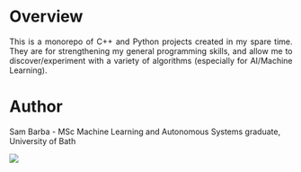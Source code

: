 # Overview
<p align="justify">
	This is a monorepo of C++ and Python projects created in my spare time. They are for strengthening my general programming skills, and allow me to discover/experiment with a variety of algorithms (especially for AI/Machine Learning).
</p>

# Author
Sam Barba - MSc Machine Learning and Autonomous Systems graduate, University of Bath

<a href="https://www.linkedin.com/in/sam-barba-31033b179/"/>
	<img src="https://img.shields.io/badge/LinkedIn-0077B5?style=for-the-badge&logo=linkedin&logoColor=white&hide_border=true&style=flat"/>
</a>
